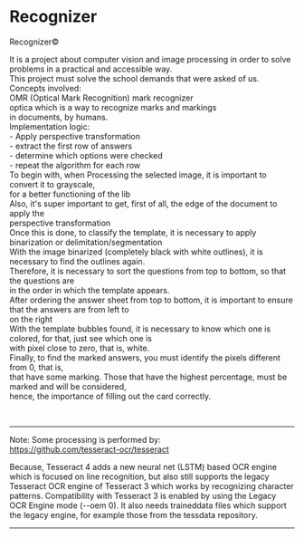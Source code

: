 # Recognizer 

Recognizer©<br>
        <p>It is a project about computer vision and image processing in order to solve<br>
        problems in a practical and accessible way.<br>
        This project must solve the school demands that were asked of us.<br>
        Concepts involved:<br>
            OMR (Optical Mark Recognition) mark recognizer<br>
            optica which is a way to recognize marks and markings<br>
            in documents, by humans.<br>
            Implementation logic:<br>
            - Apply perspective transformation<br>
            - extract the first row of answers<br>
            - determine which options were checked<br>
            - repeat the algorithm for each row<br>
         To begin with, when Processing the selected image, it is important to convert it to grayscale,<br>
         for a better functioning of the lib<br>
        Also, it's super important to get, first of all, the edge of the document to apply the<br>
        perspective transformation<br>
        Once this is done, to classify the template, it is necessary to apply binarization or delimitation/segmentation<br>
        With the image binarized (completely black with white outlines), it is necessary to find the outlines again.<br>
        Therefore, it is necessary to sort the questions from top to bottom, so that the questions are<br>
        in the order in which the template appears.<br>
        After ordering the answer sheet from top to bottom, it is important to ensure that the answers are from left to<br>
        on the right<br>
        With the template bubbles found, it is necessary to know which one is colored, for that, just see which one is<br>
        with pixel close to zero, that is, white.<br>
        Finally, to find the marked answers, you must identify the pixels different from 0, that is,<br>
        that have some marking. Those that have the highest percentage, must be marked and will be considered,<br>
        hence, the importance of filling out the card correctly.</p><br>


<hr>

Note: Some processing is performed by: <br>
https://github.com/tesseract-ocr/tesseract <br>

Because, Tesseract 4 adds a new neural net (LSTM) based OCR engine which is focused on line recognition, but also still supports the legacy Tesseract OCR engine of Tesseract 3 which works by recognizing character patterns. Compatibility with Tesseract 3 is enabled by using the Legacy OCR Engine mode (--oem 0). It also needs traineddata files which support the legacy engine, for example those from the tessdata repository.

<hr>
